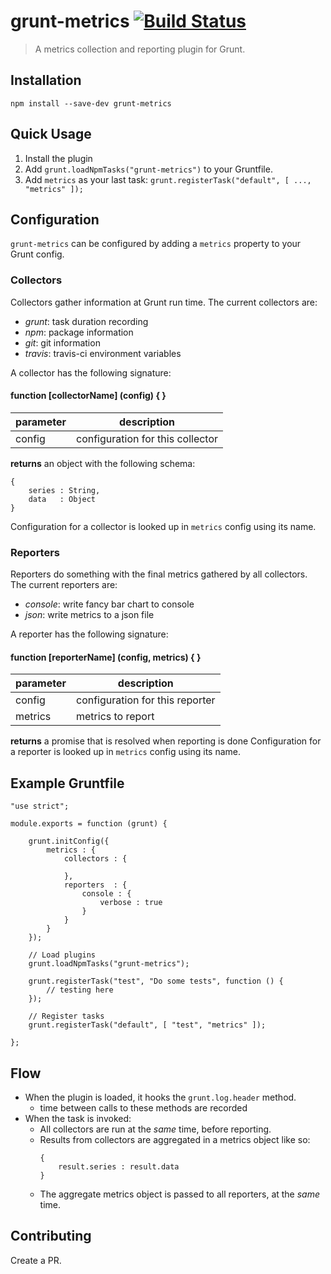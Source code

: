grunt-metrics [![Build Status](https://travis-ci.org/wtcross/grunt-metrics.svg)](https://travis-ci.org/wtcross/grunt-metrics)
=========

> A metrics collection and reporting plugin for Grunt.

## Installation

    npm install --save-dev grunt-metrics

## Quick Usage
1. Install the plugin
2. Add ```grunt.loadNpmTasks("grunt-metrics")``` to your Gruntfile.
3. Add ```metrics``` as your last task: ```grunt.registerTask("default", [ ..., "metrics" ]);```

## Configuration

```grunt-metrics``` can be configured by adding a ```metrics``` property to your Grunt config.

### Collectors

Collectors gather information at Grunt run time. The current collectors are:

- *grunt*: task duration recording
- *npm*: package information
- *git*: git information
- *travis*: travis-ci environment variables

A collector has the following signature:

#### function [collectorName] (config) { }

| parameter | description                        |
|-----------|------------------------------------|
| config    | configuration for this collector   |

**returns** an object with the following schema:
```
{
    series : String,
    data   : Object
}
```
Configuration for a collector is looked up in ```metrics``` config using its name.

### Reporters

Reporters do something with the final metrics gathered by all collectors. The current reporters are:

- *console*: write fancy bar chart to console
- *json*: write metrics to a json file

A reporter has the following signature:

#### function [reporterName] (config, metrics) { }

| parameter | description                        |
|-----------|------------------------------------|
| config    | configuration for this reporter    |
| metrics   | metrics to report                  |

**returns** a promise that is resolved when reporting is done
Configuration for a reporter is looked up in ```metrics``` config using its name.

## Example Gruntfile
```
"use strict";

module.exports = function (grunt) {

    grunt.initConfig({
        metrics : {
            collectors : {

            },
            reporters  : {
                console : {
                    verbose : true
                }
            }
        }
    });

    // Load plugins
    grunt.loadNpmTasks("grunt-metrics");

    grunt.registerTask("test", "Do some tests", function () {
        // testing here
    });

    // Register tasks
    grunt.registerTask("default", [ "test", "metrics" ]);

};
```

## Flow

- When the plugin is loaded, it hooks the ```grunt.log.header``` method.
  - time between calls to these methods are recorded
- When the task is invoked:
  - All collectors are run at the *same* time, before reporting.
  - Results from collectors are aggregated in a metrics object like so:
    ```
    {
        result.series : result.data
    }
    ```
  - The aggregate metrics object is passed to all reporters, at the *same* time.

## Contributing

Create a PR.
